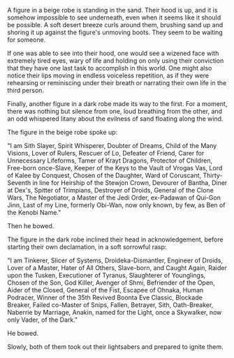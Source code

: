 A figure in a beige robe is standing in the sand. Their hood is up, and it is
somehow impossible to see underneath, even when it seems like it should be
possible. A soft desert breeze curls around them, brushing sand up and shoring
it up against the figure's unmoving boots. They seem to be waiting for someone.

If one was able to see into their hood, one would see a wizened face with
extremely tired eyes, wary of life and holding on only using their conviction
that they have one last task to accomplish in this world. One might also notice
their lips moving in endless voiceless repetition, as if they were rehearsing or
reminiscing under their breath or narrating their own life in the third person.

Finally, another figure in a dark robe made its way to the first. For a moment,
there was nothing but silence from one, loud breathing from the other, and an
odd whispered litany about the evilness of sand floating along the wind.

The figure in the beige robe spoke up:

"I am
Sith Slayer,
Spirit Whisperer,
Doubter of Dreams,
Child of the Many Visions,
Lover of Rulers,
Rescuer of Lo,
Defeater of Friend,
Carer for Unnecessary Lifeforms,
Tamer of Krayt Dragons,
Protector of Children,
Free-born once-Slave,
Keeper of the Keys to the Vault of Vrogas Vas,
Lord of Kalee by Conquest,
Chosen of the Daughter,
Ward of Coruscant,
Thirty-Seventh in line for Heirship of the Stewjon Crown,
Devourer of Bantha,
Diner at Dex's,
Spitter of Trimpians,
Destroyer of Droids,
General of the Clone Wars,
The Negotiator,
a Master of the Jedi Order,
ex-Padawan of Qui-Gon Jinn,
Last of my Line,
formerly Obi-Wan,
now only known, by few, as
Ben of the Kenobi Name."

Then he bowed.

The figure in the dark robe inclined their head in acknowledgement, before
starting their own declamation, in a soft sorrowful rasp:

"I am
Tinkerer,
Slicer of Systems,
Droideka-Dismantler,
Engineer of Droids,
Lover of a Master,
Hater of All Others,
Slave-born, and Caught Again,
Raider upon the Tusken,
Executioner of Tyranus,
Slaughterer of Younglings,
Chosen of the Son,
God Killer,
Avenger of Shmi,
Befriender of the Open,
Aider of the Closed,
General of the Fist,
Escapee of Ohnaka,
Human Podracer,
Winner of the 35th Revived Boonta Eve Classic,
Blockade Breaker,
Failed co-Master of Snips,
Fallen,
Betrayer,
Sith,
Oath-Breaker,
Naberrie by Marriage,
Anakin, named for the Light,
once a Skywalker,
now only Vader, of the Dark."

He bowed.

Slowly, both of them took out their lightsabers and prepared to ignite them.
